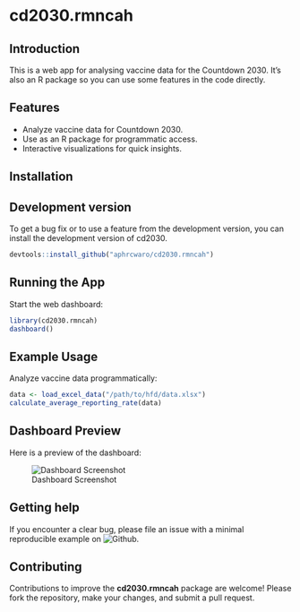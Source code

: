 
<!-- README.md is generated from README.Rmd. Please edit that file -->

# cd2030.rmncah

<!-- badges: start -->

<!-- badges: end -->

## Introduction

This is a web app for analysing vaccine data for the Countdown 2030.
It’s also an R package so you can use some features in the code
directly.

## Features

- Analyze vaccine data for Countdown 2030.
- Use as an R package for programmatic access.
- Interactive visualizations for quick insights.

## Installation

<!--
You can install a stable version of cd2030 from [GitHub](https://github.com/) with:
&#10;
``` r
devtools::install_github("aphrcwaro/cd2030.rmncah@v1.0.0")
```
-->

## Development version

To get a bug fix or to use a feature from the development version, you
can install the development version of cd2030.

``` r
devtools::install_github("aphrcwaro/cd2030.rmncah")
```

## Running the App

Start the web dashboard:

``` r
library(cd2030.rmncah)
dashboard()
```

## Example Usage

Analyze vaccine data programmatically:

``` r
data <- load_excel_data("/path/to/hfd/data.xlsx")
calculate_average_reporting_rate(data)
```

## Dashboard Preview

Here is a preview of the dashboard:

<figure>
<img src="man/figures/dashboard.jpeg" alt="Dashboard Screenshot" />
<figcaption aria-hidden="true">Dashboard Screenshot</figcaption>
</figure>

## Getting help

If you encounter a clear bug, please file an issue with a minimal
reproducible example on
![Github](https://github.com/aphrcwaro/cd2030.rmncah/issues).

## Contributing

Contributions to improve the **cd2030.rmncah** package are welcome!
Please fork the repository, make your changes, and submit a pull
request.
